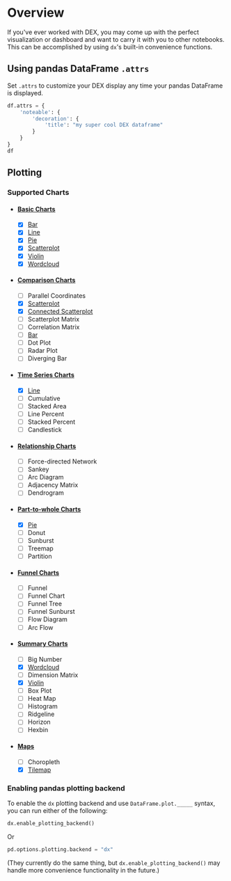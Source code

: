 # Overview

If you've ever worked with DEX, you may come up with the perfect visualization or dashboard and want to carry it with you to other notebooks. This can be accomplished by using `dx`'s built-in convenience functions.

## Using pandas DataFrame `.attrs`
Set `.attrs` to customize your DEX display any time your pandas DataFrame is displayed.
```python
df.attrs = {
    'noteable': {
        'decoration': {
            'title': "my super cool DEX dataframe"
        }
    }
}
df
```

## Plotting

### Supported Charts

- #### [Basic Charts](../plotting/basic_charts.md)
    * [x] [Bar](../plotting/basic_charts.md#bar)
    * [x] [Line](../plotting/basic_charts.md#line)
    * [x] [Pie](../plotting/basic_charts.md#pie)
    * [x] [Scatterplot](../plotting/basic_charts.md#scatterplot)
    * [x] [Violin](../plotting/basic_charts.md#violin)
    * [x] [Wordcloud](../plotting/basic_charts.md#wordcloud)

- #### [Comparison Charts](../plotting/comparison_charts.md)
    * [ ] Parallel Coordinates
    * [x] [Scatterplot](../plotting/basic_charts.md#scatterplot)
    * [x] [Connected Scatterplot](../plotting/basic_charts.md#scatterplot)
    * [ ] Scatterplot Matrix
    * [ ] Correlation Matrix
    * [ ] [Bar](#)
    * [ ] Dot Plot
    * [ ] Radar Plot
    * [ ] Diverging Bar
  
- #### [Time Series Charts](../plotting/time_series_charts.md)
    * [x] [Line](../plotting/basic_charts.md#line)
    * [ ] Cumulative
    * [ ] Stacked Area
    * [ ] Line Percent
    * [ ] Stacked Percent
    * [ ] Candlestick

- #### [Relationship Charts](../plotting/relationship_charts.md)
    * [ ] Force-directed Network
    * [ ] Sankey
    * [ ] Arc Diagram
    * [ ] Adjacency Matrix
    * [ ] Dendrogram

- #### [Part-to-whole Charts](../plotting/part_to_whole_charts.md)
    * [x] [Pie](../plotting/basic_charts.md#pie)
    * [ ] Donut
    * [ ] Sunburst
    * [ ] Treemap
    * [ ] Partition

- #### [Funnel Charts](../plotting/funnel_charts.md)
    * [ ] Funnel
    * [ ] Funnel Chart
    * [ ] Funnel Tree
    * [ ] Funnel Sunburst
    * [ ] Flow Diagram
    * [ ] Arc Flow

- #### [Summary Charts](../plotting/summary_charts.md)
    * [ ] Big Number
    * [x] [Wordcloud](../plotting/basic_charts.md#wordcloud)
    * [ ] Dimension Matrix
    * [x] [Violin](../plotting/basic_charts.md#violin)
    * [ ] Box Plot
    * [ ] Heat Map
    * [ ] Histogram
    * [ ] Ridgeline
    * [ ] Horizon
    * [ ] Hexbin

- #### [Maps](../plotting/maps.md)
    * [ ] Choropleth
    * [x] [Tilemap](../plotting/basic_charts.md#tilemap)

### Enabling pandas plotting backend
To enable the `dx` plotting backend and use `DataFrame.plot._____` syntax, you can run either of the following:
```python
dx.enable_plotting_backend()
```
Or
```python
pd.options.plotting.backend = "dx"
```
(They currently do the same thing, but `dx.enable_plotting_backend()` may handle more convenience functionality in the future.)